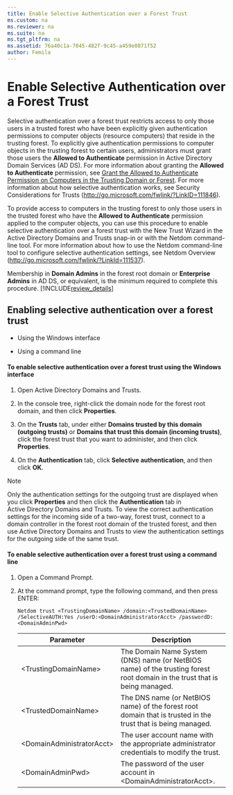 ```yaml
---
title: Enable Selective Authentication over a Forest Trust
ms.custom: na
ms.reviewer: na
ms.suite: na
ms.tgt_pltfrm: na
ms.assetid: 76a40c1a-7045-482f-9c45-a459e0871f52
author: Femila
---
```

# Enable Selective Authentication over a Forest Trust
  Selective authentication over a forest trust restricts access to only those users in a trusted forest who have been explicitly given authentication permissions to computer objects \(resource computers\) that reside in the trusting forest. To explicitly give authentication permissions to computer objects in the trusting forest to certain users, administrators must grant those users the **Allowed to Authenticate** permission in Active Directory Domain Services \(AD DS\). For more information about granting the **Allowed to Authenticate** permission, see [Grant the Allowed to Authenticate Permission on Computers in the Trusting Domain or Forest](../Topic/Grant-the-Allowed-to-Authenticate-Permission-on-Computers-in-the-Trusting-Domain-or-Forest.md). For more information about how selective authentication works, see Security Considerations for Trusts \([http:\/\/go.microsoft.com\/fwlink\/?LinkID\=111846](http://go.microsoft.com/fwlink/?LinkID=111846)\).  
  
 To provide access to computers in the trusting forest to only those users in the trusted forest who have the **Allowed to Authenticate** permission applied to the computer objects, you can use this procedure to enable selective authentication over a forest trust with the New Trust Wizard in the Active Directory Domains and Trusts snap\-in or with the Netdom command\-line tool. For more information about how to use the Netdom command\-line tool to configure selective authentication settings, see Netdom Overview \([http:\/\/go.microsoft.com\/fwlink\/?LinkId\=111537](http://go.microsoft.com/fwlink/?LinkId=111537)\).  
  
 Membership in **Domain Admins** in the forest root domain or **Enterprise Admins** in AD DS, or equivalent, is the minimum required to complete this procedure. [!INCLUDE[review_details](../Token/review_details_md.md)]  
  
## Enabling selective authentication over a forest trust  
  
-   Using the Windows interface  
  
-   Using a command line  
  
#### To enable selective authentication over a forest trust using the Windows interface  
  
1.  Open Active Directory Domains and Trusts.  
  
2.  In the console tree, right\-click the domain node for the forest root domain, and then click **Properties**.  
  
3.  On the **Trusts** tab, under either **Domains trusted by this domain \(outgoing trusts\)** or **Domains that trust this domain \(incoming trusts\)**, click the forest trust that you want to administer, and then click **Properties**.  
  
4.  On the **Authentication** tab, click **Selective authentication**, and then click **OK**.  
  
> [!NOTE]  
>  Only the authentication settings for the outgoing trust are displayed when you click **Properties** and then click the **Authentication** tab in Active Directory Domains and Trusts. To view the correct authentication settings for the incoming side of a two\-way, forest trust, connect to a domain controller in the forest root domain of the trusted forest, and then use Active Directory Domains and Trusts to view the authentication settings for the outgoing side of the same trust.  
  
#### To enable selective authentication over a forest trust using a command line  
  
1.  Open a Command Prompt.  
  
2.  At the command prompt, type the following command, and then press ENTER:  
  
    ```  
    Netdom trust <TrustingDomainName> /domain:<TrustedDomainName> /SelectiveAUTH:Yes /userD:<DomainAdministratorAcct> /passwordD:<DomainAdminPwd>  
    ```  
  
    |Parameter|Description|  
    |---------------|-----------------|  
    |\<TrustingDomainName\>|The Domain Name System \(DNS\) name \(or NetBIOS name\) of the trusting forest root domain in the trust that is being managed.|  
    |\<TrustedDomainName\>|The DNS name \(or NetBIOS name\) of the forest root domain that is trusted in the trust that is being managed.|  
    |\<DomainAdministratorAcct\>|The user account name with the appropriate administrator credentials to modify the trust.|  
    |\<DomainAdminPwd\>|The password of the user account in \<DomainAdministratorAcct\>.|  
  
  